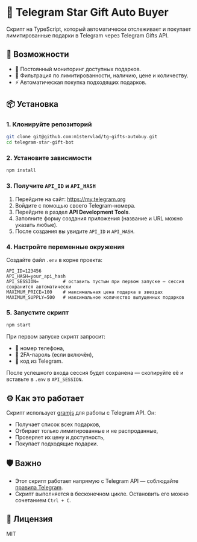 # 🎁 Telegram Star Gift Auto Buyer

Скрипт на TypeScript, который автоматически отслеживает и покупает лимитированные подарки в Telegram через Telegram Gifts API.

## 🚀 Возможности

- 🔄 Постоянный мониторинг доступных подарков.
- 🎯 Фильтрация по лимитированности, наличию, цене и количеству.
- ⚡️ Автоматическая покупка подходящих подарков.

## 📦 Установка

### 1. Клонируйте репозиторий

```bash
git clone git@github.com:m1stervlad/tg-gifts-autobuy.git
cd telegram-star-gift-bot
```

### 2. Установите зависимости

```bash
npm install
```

### 3. Получите `API_ID` и `API_HASH`

1. Перейдите на сайт: https://my.telegram.org
2. Войдите с помощью своего Telegram-номера.
3. Перейдите в раздел **API Development Tools**.
4. Заполните форму создания приложения (название и URL можно указать любые).
5. После создания вы увидите `API_ID` и `API_HASH`.

### 4. Настройте переменные окружения

Создайте файл `.env` в корне проекта:

```
API_ID=123456
API_HASH=your_api_hash
API_SESSION=         # оставить пустым при первом запуске — сессия сохранится автоматически
MAXIMUM_PRICE=100    # максимальная цена подарка в звездах
MAXIMUM_SUPPLY=500   # максимальное количество выпущенных подарков
```

### 5. Запустите скрипт

```bash
npm start
```

При первом запуске скрипт запросит:
- 📱 номер телефона,
- 🔐 2FA-пароль (если включён),
- 📩 код из Telegram.

После успешного входа сессия будет сохранена — скопируйте её и вставьте в `.env` в `API_SESSION`.

## ⚙️ Как это работает

Скрипт использует [gramjs](https://github.com/gram-js/gramjs) для работы с Telegram API. Он:
- Получает список всех подарков,
- Отбирает только лимитированные и не распроданные,
- Проверяет их цену и доступность,
- Покупает подходящие подарки.

## 🛡️ Важно

- Этот скрипт работает напрямую с Telegram API — соблюдайте [правила Telegram](https://core.telegram.org/).
- Скрипт выполняется в бесконечном цикле. Остановить его можно сочетанием `Ctrl + C`.

## 📄 Лицензия

MIT
